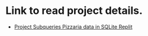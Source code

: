 # Link to read project details.

- [Project Subqueries Pizzaria data in SQLite Replit](https://phatchara-soros.notion.site/Project-Subqueries-Pizzaria-data-in-SQLite-Replit-15e70e94983741a4a32a8287a68975da?pvs=4)
